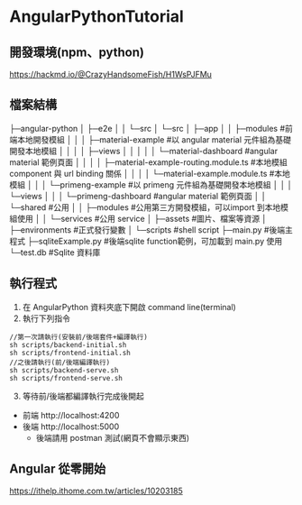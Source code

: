 # AngularPythonTutorial
## 開發環境(npm、python)
https://hackmd.io/@CrazyHandsomeFish/H1WsPJFMu

## 檔案結構
├─angular-python
│  ├─e2e
│  │  └─src
│  └─src
│      ├─app
│      │  ├─modules #前端本地開發模組
│      │  │  ├─material-example #以 angular material 元件組為基礎開發本地模組
│      │  │  │  ├─views
│      │  │  │  │   └─material-dashboard #angular material 範例頁面
│      │  │  │  ├─material-example-routing.module.ts #本地模組 component 與 url binding 關係
│      │  │  │  └─material-example.module.ts #本地模組
│      │  │  └─primeng-example #以 primeng 元件組為基礎開發本地模組
│      │  │      └─views
│      │  │          └─primeng-dashboard #angular material 範例頁面
│      │  └─shared #公用
│      │      ├─modules #公用第三方開發模組，可以import 到本地模組使用
│      │      └─services #公用 service
│      ├─assets #圖片、檔案等資源
│      ├─environments #正式發行變數
│      └─scripts #shell script
├─main.py #後端主程式
├─sqliteExample.py #後端sqlite function範例，可加載到 main.py 使用
└─test.db #Sqlite 資料庫

## 執行程式
1. 在 AngularPython 資料夾底下開啟 command line(terminal)
2. 執行下列指令
```
//第一次請執行(安裝前/後端套件+編譯執行)
sh scripts/backend-initial.sh 
sh scripts/frontend-initial.sh
//之後請執行(前/後端編譯執行)
sh scripts/backend-serve.sh 
sh scripts/frontend-serve.sh 
```
3. 等待前/後端都編譯執行完成後開起
- 前端 http://localhost:4200
- 後端 http://localhost:5000
    - 後端請用 postman 測試(網頁不會顯示東西)
    
## Angular 從零開始
https://ithelp.ithome.com.tw/articles/10203185
